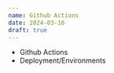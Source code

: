 ```yaml
---
name: Github Actions
date: 2024-03-16
draft: true
---
```


- Github Actions
- Deployment/Environments